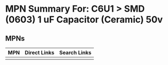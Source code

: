 



# MPN Summary For: C6U1 > SMD (0603) 1 uF Capacitor (Ceramic) 50v

## MPNs
  

|MPN|Direct Links|Search Links|
| :--- | :--- | :--- |
||||
